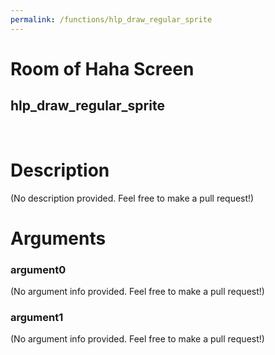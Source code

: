 ```yaml
---
permalink: /functions/hlp_draw_regular_sprite
---
```

# Room of Haha Screen  
## hlp_draw_regular_sprite  
&nbsp;  
# Description  
(No description provided. Feel free to make a pull request!) 
&nbsp;  
# Arguments
### argument0
(No argument info provided. Feel free to make a pull request!)
&nbsp;  
### argument1
(No argument info provided. Feel free to make a pull request!)
&nbsp;  


